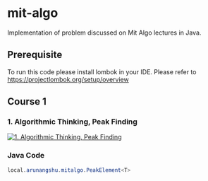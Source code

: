# mit-algo
Implementation of problem discussed on Mit Algo lectures in Java.

## Prerequisite
To run this code please install lombok in your IDE.
Please refer to https://projectlombok.org/setup/overview

## Course 1
### 1. Algorithmic Thinking, Peak Finding
[![1. Algorithmic Thinking, Peak Finding](https://img.youtube.com/vi/HtSuA80QTyo/0.jpg)](https://www.youtube.com/watch?v=HtSuA80QTyo)

### Java Code
```java
local.arunangshu.mitalgo.PeakElement<T>
```
